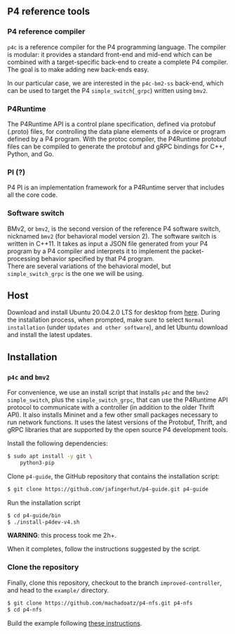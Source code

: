 ## P4 reference tools

### P4 reference compiler

`p4c` is a reference compiler for the P4 programming language. The compiler is modular: it provides a standard front-end
and mid-end which can be combined with a target-specific back-end to create a complete P4 compiler. The goal is to make
adding new back-ends easy.

In our particular case, we are interested in the `p4c-bm2-ss` back-end, which can be used to target the
P4 `simple_switch`(`_grpc`) written using `bmv2`.

### P4Runtime

The P4Runtime API is a control plane specification, defined via protobuf (.proto) files, for controlling the data plane
elements of a device or program defined by a P4 program. With the protoc compiler, the P4Runtime protobuf files can be
compiled to generate the protobuf and gRPC bindings for C++, Python, and Go.

### PI (?)

P4 PI is an implementation framework for a P4Runtime server that includes all the core code.

### Software switch

BMv2, or `bmv2`, is the second version of the reference P4 software switch, nicknamed `bmv2` (for behavioral model
version 2). The software switch is written in C++11. It takes as input a JSON file generated from your P4 program by a
P4 compiler and interprets it to implement the packet-processing behavior specified by that P4 program.  
There are several variations of the behavioral model, but `simple_switch_grpc` is the one we will be using.

## Host

Download and install Ubuntu 20.04.2.0 LTS for desktop from [here](https://ubuntu.com/download/desktop). During the
installation process, when prompted, make sure to select `Normal installation` (under `Updates and other software`), and
let Ubuntu download and install the latest updates.

## Installation

### `p4c` and `bmv2`

For convenience, we use an install script that installs `p4c` and the `bmv2` `simple_switch`, plus
the `simple_switch_grpc`, that can use the P4Runtime API protocol to communicate with a controller (in addition to the
older Thrift API). It also installs Mininet and a few other small packages necessary to run network functions. It uses
the latest versions of the Protobuf, Thrift, and gRPC libraries that are supported by the open source P4 development
tools.

Install the following dependencies:

```bash
$ sudo apt install -y git \
    python3-pip
```

Clone `p4-guide`, the GitHub repository that contains the installation script:

```bash
$ git clone https://github.com/jafingerhut/p4-guide.git p4-guide
```

Run the installation script

```bash
$ cd p4-guide/bin
$ ./install-p4dev-v4.sh
```

**WARNING**: this process took me 2h+.

When it completes, follow the instructions suggested by the script.

### Clone the repository

Finally, clone this repository, checkout to the branch `improved-controller`, and head to the `example/` directory.

```bash
$ git clone https://github.com/machadoatz/p4-nfs.git p4-nfs
$ cd p4-nfs
```

Build the example following [these instructions](example/README.md).
